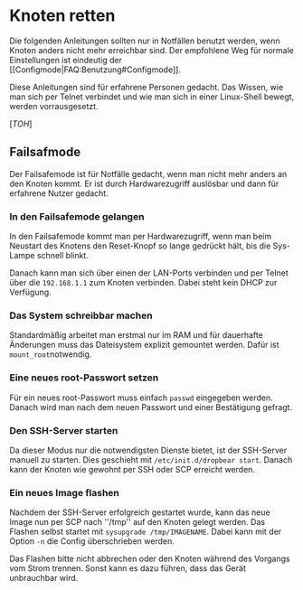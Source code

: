 # Knoten retten
Die folgenden Anleitungen sollten nur in Notfällen benutzt werden, wenn Knoten anders nicht mehr erreichbar sind.
Der empfohlene Weg für normale Einstellungen ist eindeutig der [[Configmode|FAQ:Benutzung#Configmode]].

Diese Anleitungen sind für erfahrene Personen gedacht.
Das Wissen, wie man sich per Telnet verbindet und wie man sich in einer Linux-Shell bewegt, werden vorrausgesetzt.

[_TOH_]

## Failsafmode
Der Failsafemode ist für Notfälle gedacht, wenn man nicht mehr anders an den Knoten kommt.
Er ist durch Hardwarezugriff auslösbar und dann für erfahrene Nutzer gedacht.

### In den Failsafemode gelangen
In den Failsafemode kommt man per Hardwarezugriff, wenn man beim Neustart des Knotens den Reset-Knopf so lange gedrückt hält, bis die Sys-Lampe schnell blinkt.

Danach kann man sich über einen der LAN-Ports verbinden und per Telnet über die `192.168.1.1` zum Knoten verbinden.
Dabei steht kein DHCP zur Verfügung.

### Das System schreibbar machen
Standardmäßig arbeitet man erstmal nur im RAM und für dauerhafte Änderungen muss das Dateisystem explizit gemountet werden.
Dafür ist `mount_root`notwendig.

### Eine neues root-Passwort setzen
Für ein neues root-Passwort muss einfach `passwd` eingegeben werden.
Danach wird man nach dem neuen Passwort und einer Bestätigung gefragt.

### Den SSH-Server starten
Da dieser Modus nur die notwendigsten Dienste bietet, ist der SSH-Server manuell zu starten.
Dies geschieht mit `/etc/init.d/dropbear start`.
Danach kann der Knoten wie gewohnt per SSH oder SCP erreicht werden.

### Ein neues Image flashen
Nachdem der SSH-Server erfolgreich gestartet wurde, kann das neue Image nun per SCP nach ''/tmp'' auf den Knoten gelegt werden.
Das Flashen selbst startet mit `sysupgrade /tmp/IMAGENAME`.
Dabei kann mit der Option `-n` die Config überschrieben werden.

Das Flashen bitte nicht abbrechen oder den Knoten während des Vorgangs vom Strom trennen.
Sonst kann es dazu führen, dass das Gerät unbrauchbar wird.
